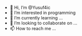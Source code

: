 - 👋 Hi, I’m @Yusuf4ic
- 👀 I’m interested in programming
- 🌱 I’m currently learning ...
- 💞️ I’m looking to collaborate on ...
- 📫 How to reach me ...

<!---
Yusuf4ic/Yusuf4ic is a ✨ special ✨ repository because its `README.md` (this file) appears on your GitHub profile.
You can click the Preview link to take a look at your changes.
--->
